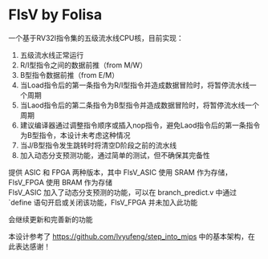 # FlsV by Folisa

一个基于RV32I指令集的五级流水线CPU核，目前实现：
1. 五级流水线正常运行
2. R/I型指令之间的数据前推（from M/W）
3. B型指令数据前推（from E/M）
4. 当Load指令后的第一条指令为R/I型指令并造成数据冒险时，将暂停流水线一个周期
5. 当Laod指令后的第二条指令为B型指令并造成数据冒险时，将暂停流水线一个周期
6. 建议编译器通过调整指令顺序或插入nop指令，避免Laod指令后的第一条指令为B型指令，本设计未考虑这种情况
7. 当J/B型指令发生跳转时将清空D阶段之前的流水线 
8. 加入动态分支预测功能，通过简单的测试，但不确保其完备性


提供 ASIC 和 FPGA 两种版本，其中 FlsV_ASIC 使用 SRAM 作为存储，FlsV_FPGA 使用 BRAM 作为存储  
FlsV_ASIC 加入了动态分支预测的功能，可以在 branch_predict.v 中通过 `define 语句开启或关闭该功能，FlsV_FPGA 并未加入此功能  
  
会继续更新和完善新的功能  
  
本设计参考了 https://github.com/lvyufeng/step_into_mips 中的基本架构，在此表达感谢！

